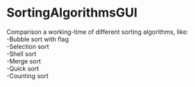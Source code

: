 # SortingAlgorithmsGUI
Comparison a working-time of different sorting algorithms, like: <br />
-Bubble sort with flag <br />
-Selection sort <br />
-Shell sort <br />
-Merge sort <br />
-Quick sort <br />
-Counting sort <br />
